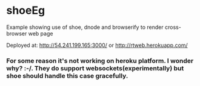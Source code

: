 shoeEg
======

Example showing use of shoe, dnode and browserify to render cross-browser web page


Deployed at: http://54.241.199.165:3000/
or http://rtweb.herokuapp.com/

### For some reason it's not working on heroku platform. I wonder why? :-/. They do support websockets(experimentally) but shoe should handle this case gracefully.
